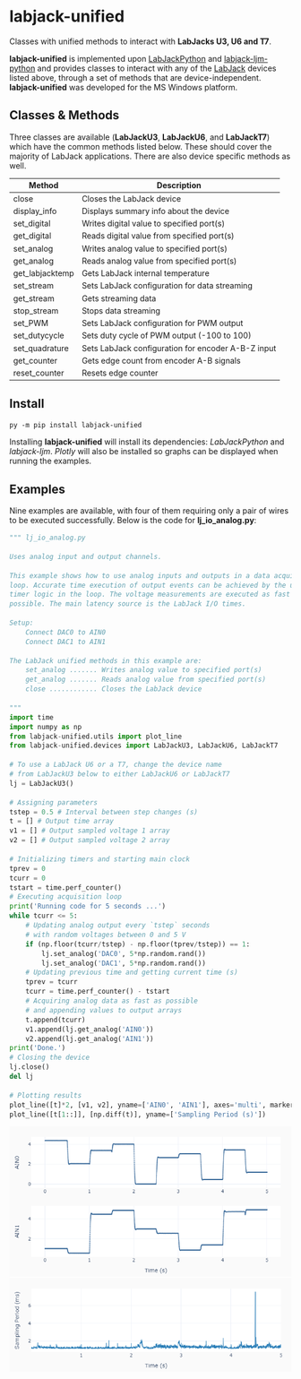 # labjack-unified
Classes with unified methods to interact with **LabJacks U3, U6 and T7**.

**labjack-unified** is implemented upon [LabJackPython](https://github.com/labjack/LabJackPython) and [labjack-ljm-python](https://github.com/labjack/labjack-ljm-python) and provides classes to interact with any of the [LabJack](https://labjack.com/) devices listed above, through a set of methods that are device-independent. **labjack-unified** was developed for the MS Windows platform.

## Classes & Methods
Three classes are available (**LabJackU3**, **LabJackU6**, and **LabJackT7**) which have the common methods listed below. These should cover the majority of LabJack applications. There are also device specific methods as well. 

Method | Description
------ | -----------
close | Closes the LabJack device
display_info | Displays summary info about the device
set_digital | Writes digital value to specified port(s)
get_digital | Reads digital value from specified port(s)
set_analog | Writes analog value to specified port(s)
get_analog | Reads analog value from specified port(s)
get_labjacktemp | Gets LabJack internal temperature
set_stream | Sets LabJack configuration for data streaming
get_stream | Gets streaming data
stop_stream | Stops data streaming
set_PWM | Sets LabJack configuration for PWM output
set_dutycycle | Sets duty cycle of PWM output (-100 to 100)
set_quadrature | Sets LabJack configuration for encoder A-B-Z input
get_counter | Gets edge count from encoder A-B signals
reset_counter | Resets edge counter


## Install

    py -m pip install labjack-unified

Installing **labjack-unified** will install its dependencies: _LabJackPython_ and _labjack-ljm_. _Plotly_ will also be installed so graphs can be displayed when running the examples.

## Examples
Nine examples are available, with four of them requiring only a pair of wires to be executed successfully. Below is the code for **lj_io_analog.py**:

```python
""" lj_io_analog.py 

Uses analog input and output channels.

This example shows how to use analog inputs and outputs in a data acquisition
loop. Accurate time execution of output events can be achieved by the use of a
timer logic in the loop. The voltage measurements are executed as fast as
possible. The main latency source is the LabJack I/O times.

Setup:
    Connect DAC0 to AIN0
    Connect DAC1 to AIN1

The LabJack unified methods in this example are:
    set_analog ....... Writes analog value to specified port(s)
    get_analog ....... Reads analog value from specified port(s)
    close ............ Closes the LabJack device 

"""
import time
import numpy as np
from labjack-unified.utils import plot_line
from labjack-unified.devices import LabJackU3, LabJackU6, LabJackT7

# To use a LabJack U6 or a T7, change the device name
# from LabJackU3 below to either LabJackU6 or LabJackT7
lj = LabJackU3()

# Assigning parameters
tstep = 0.5 # Interval between step changes (s)
t = [] # Output time array
v1 = [] # Output sampled voltage 1 array
v2 = [] # Output sampled voltage 2 array

# Initializing timers and starting main clock
tprev = 0
tcurr = 0
tstart = time.perf_counter()
# Executing acquisition loop
print('Running code for 5 seconds ...')
while tcurr <= 5:
    # Updating analog output every `tstep` seconds
    # with random voltages between 0 and 5 V
    if (np.floor(tcurr/tstep) - np.floor(tprev/tstep)) == 1:
        lj.set_analog('DAC0', 5*np.random.rand())
        lj.set_analog('DAC1', 5*np.random.rand())
    # Updating previous time and getting current time (s)
    tprev = tcurr
    tcurr = time.perf_counter() - tstart
    # Acquiring analog data as fast as possible
    # and appending values to output arrays
    t.append(tcurr)
    v1.append(lj.get_analog('AIN0'))
    v2.append(lj.get_analog('AIN1'))
print('Done.')
# Closing the device
lj.close()
del lj

# Plotting results 
plot_line([t]*2, [v1, v2], yname=['AIN0', 'AIN1'], axes='multi', marker=True)
plot_line([t[1::]], [np.diff(t)], yname=['Sampling Period (s)'])
```
![](/images/lj_io_analog_fig_1.PNG)
![](/images/lj_io_analog_fig_2.PNG)
